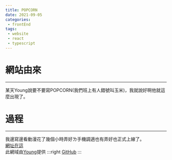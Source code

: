 ```yaml
---
title: POPCORN
date: 2021-09-05
categories:
 - frontEnd
tags:
 - website
 - react
 - typescript
---
```


# 網站由來
---
某天Young說要不要寫POPCORN(我們班上有人錯號叫玉米)，我就說好啊他就這麼出現了。

# 過程
---
我邊寫邊看動漫花了幾個小時弄好ㄌ手機調適也有弄好也正式上線了。\
[網址在這](https://popcorn.教我.台灣/)\
此網域由[Young](http://young.教我.台灣/)提供
:::right
[GitHub](https://github.com/XYZ-studio/PopCorn)
:::